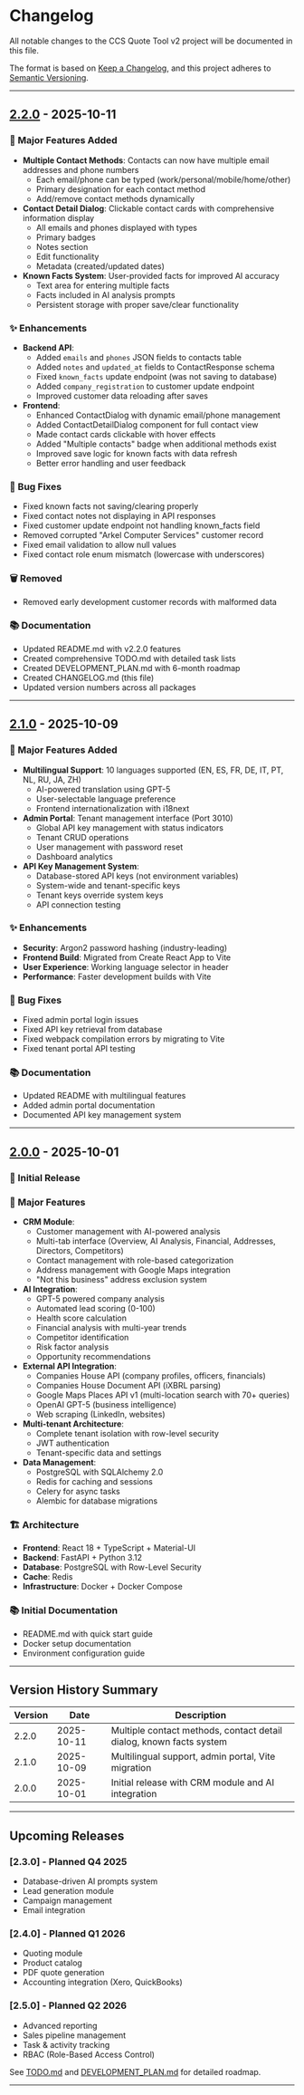 # Changelog
All notable changes to the CCS Quote Tool v2 project will be documented in this file.

The format is based on [Keep a Changelog](https://keepachangelog.com/en/1.0.0/),
and this project adheres to [Semantic Versioning](https://semver.org/spec/v2.0.0.html).

---

## [2.2.0] - 2025-10-11

### 🎯 Major Features Added
- **Multiple Contact Methods**: Contacts can now have multiple email addresses and phone numbers
  - Each email/phone can be typed (work/personal/mobile/home/other)
  - Primary designation for each contact method
  - Add/remove contact methods dynamically
- **Contact Detail Dialog**: Clickable contact cards with comprehensive information display
  - All emails and phones displayed with types
  - Primary badges
  - Notes section
  - Edit functionality
  - Metadata (created/updated dates)
- **Known Facts System**: User-provided facts for improved AI accuracy
  - Text area for entering multiple facts
  - Facts included in AI analysis prompts
  - Persistent storage with proper save/clear functionality

### ✨ Enhancements
- **Backend API**:
  - Added `emails` and `phones` JSON fields to contacts table
  - Added `notes` and `updated_at` fields to ContactResponse schema
  - Fixed `known_facts` update endpoint (was not saving to database)
  - Added `company_registration` to customer update endpoint
  - Improved customer data reloading after saves
- **Frontend**:
  - Enhanced ContactDialog with dynamic email/phone management
  - Added ContactDetailDialog component for full contact view
  - Made contact cards clickable with hover effects
  - Added "Multiple contacts" badge when additional methods exist
  - Improved save logic for known facts with data refresh
  - Better error handling and user feedback

### 🐛 Bug Fixes
- Fixed known facts not saving/clearing properly
- Fixed contact notes not displaying in API responses
- Fixed customer update endpoint not handling known_facts field
- Removed corrupted "Arkel Computer Services" customer record
- Fixed email validation to allow null values
- Fixed contact role enum mismatch (lowercase with underscores)

### 🗑️ Removed
- Removed early development customer records with malformed data

### 📚 Documentation
- Updated README.md with v2.2.0 features
- Created comprehensive TODO.md with detailed task lists
- Created DEVELOPMENT_PLAN.md with 6-month roadmap
- Created CHANGELOG.md (this file)
- Updated version numbers across all packages

---

## [2.1.0] - 2025-10-09

### 🎯 Major Features Added
- **Multilingual Support**: 10 languages supported (EN, ES, FR, DE, IT, PT, NL, RU, JA, ZH)
  - AI-powered translation using GPT-5
  - User-selectable language preference
  - Frontend internationalization with i18next
- **Admin Portal**: Tenant management interface (Port 3010)
  - Global API key management with status indicators
  - Tenant CRUD operations
  - User management with password reset
  - Dashboard analytics
- **API Key Management System**:
  - Database-stored API keys (not environment variables)
  - System-wide and tenant-specific keys
  - Tenant keys override system keys
  - API connection testing

### ✨ Enhancements
- **Security**: Argon2 password hashing (industry-leading)
- **Frontend Build**: Migrated from Create React App to Vite
- **User Experience**: Working language selector in header
- **Performance**: Faster development builds with Vite

### 🐛 Bug Fixes
- Fixed admin portal login issues
- Fixed API key retrieval from database
- Fixed webpack compilation errors by migrating to Vite
- Fixed tenant portal API testing

### 📚 Documentation
- Updated README with multilingual features
- Added admin portal documentation
- Documented API key management system

---

## [2.0.0] - 2025-10-01

### 🎉 Initial Release

### 🎯 Major Features
- **CRM Module**:
  - Customer management with AI-powered analysis
  - Multi-tab interface (Overview, AI Analysis, Financial, Addresses, Directors, Competitors)
  - Contact management with role-based categorization
  - Address management with Google Maps integration
  - "Not this business" address exclusion system
- **AI Integration**:
  - GPT-5 powered company analysis
  - Automated lead scoring (0-100)
  - Health score calculation
  - Financial analysis with multi-year trends
  - Competitor identification
  - Risk factor analysis
  - Opportunity recommendations
- **External API Integration**:
  - Companies House API (company profiles, officers, financials)
  - Companies House Document API (iXBRL parsing)
  - Google Maps Places API v1 (multi-location search with 70+ queries)
  - OpenAI GPT-5 (business intelligence)
  - Web scraping (LinkedIn, websites)
- **Multi-tenant Architecture**:
  - Complete tenant isolation with row-level security
  - JWT authentication
  - Tenant-specific data and settings
- **Data Management**:
  - PostgreSQL with SQLAlchemy 2.0
  - Redis for caching and sessions
  - Celery for async tasks
  - Alembic for database migrations

### 🏗️ Architecture
- **Frontend**: React 18 + TypeScript + Material-UI
- **Backend**: FastAPI + Python 3.12
- **Database**: PostgreSQL with Row-Level Security
- **Cache**: Redis
- **Infrastructure**: Docker + Docker Compose

### 📚 Initial Documentation
- README.md with quick start guide
- Docker setup documentation
- Environment configuration guide

---

## Version History Summary

| Version | Date | Description |
|---------|------|-------------|
| 2.2.0 | 2025-10-11 | Multiple contact methods, contact detail dialog, known facts system |
| 2.1.0 | 2025-10-09 | Multilingual support, admin portal, Vite migration |
| 2.0.0 | 2025-10-01 | Initial release with CRM module and AI integration |

---

## Upcoming Releases

### [2.3.0] - Planned Q4 2025
- Database-driven AI prompts system
- Lead generation module
- Campaign management
- Email integration

### [2.4.0] - Planned Q1 2026
- Quoting module
- Product catalog
- PDF quote generation
- Accounting integration (Xero, QuickBooks)

### [2.5.0] - Planned Q2 2026
- Advanced reporting
- Sales pipeline management
- Task & activity tracking
- RBAC (Role-Based Access Control)

See [TODO.md](TODO.md) and [DEVELOPMENT_PLAN.md](DEVELOPMENT_PLAN.md) for detailed roadmap.

---

[2.2.0]: https://github.com/dje115/ccs-quote-tool-v2/compare/v2.1.0...v2.2.0
[2.1.0]: https://github.com/dje115/ccs-quote-tool-v2/compare/v2.0.0...v2.1.0
[2.0.0]: https://github.com/dje115/ccs-quote-tool-v2/releases/tag/v2.0.0

